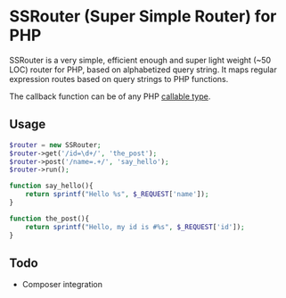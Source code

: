 # SSRouter (Super Simple Router) for PHP

SSRouter is a very simple, efficient enough and super light weight (~50 LOC) router for PHP, based on alphabetized query string. It maps regular expression routes based on query strings to PHP functions.

The callback function can be of any PHP [callable type](http://php.net/manual/en/language.types.callable.php).

## Usage
```php
$router = new SSRouter;
$router->get('/id=\d+/', 'the_post');
$router->post('/name=.+/', 'say_hello');
$router->run();

function say_hello(){
	return sprintf("Hello %s", $_REQUEST['name']);
}

function the_post(){
	return sprintf("Hello, my id is #%s", $_REQUEST['id']);
}

```

## Todo
* Composer integration